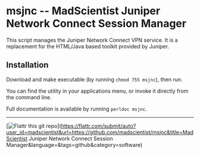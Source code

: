 msjnc -- MadScientist Juniper Network Connect Session Manager
=============================================================

This script manages the Juniper Network Connect VPN service.  It is a
replacement for the HTML/Java based toolkit provided by Juniper.


Installation
------------

Download and make executable (by running `chmod 755 msjnc`), then run.

You can find the utility in your applications menu, or invoke it directly from
the command line.

Full documentation is available by running `perldoc msjnc`.

-------------------------
[![Flattr this git repo](http://api.flattr.com/button/flattr-badge-large.png)](https://flattr.com/submit/auto?user_id=madscientist&url=https://github.com/madscientist/msjnc&title=MadScientist Juniper Network Connect Session Manager&language=&tags=github&category=software)
